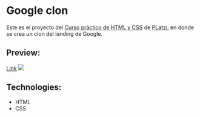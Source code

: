 # Google clon
Este es el proyecto del [Curso práctico de HTML y CSS](https://platzi.com/clases/html-practico/) de [PLatzi](https://platzi.com/), en donde se crea un clon del landing de Google.
## Preview:
[Link](https://salinatomas.github.io/google-clon/.)
![](https://static.platzi.com/media/landing-projects/Proyecto-CSS-Grid-Flexbox.png)
## Technologies:
- HTML
- CSS
